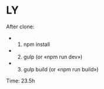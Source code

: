# LY

After clone:

* 1. npm install
* 2. gulp (or «npm run dev»)
* 3. gulp build (or «npm run build»)

Time: 23.5h